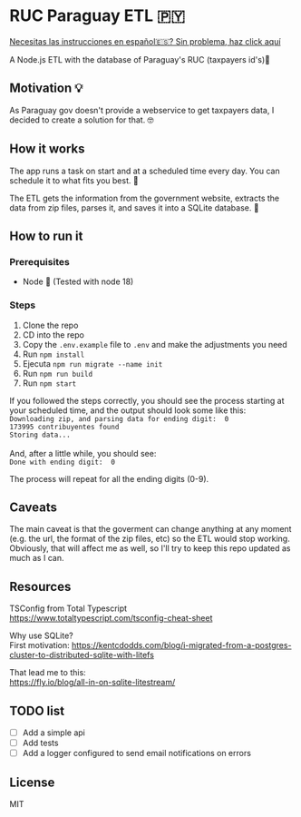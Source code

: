 # RUC Paraguay ETL 🇵🇾
[Necesitas las instrucciones en español🇪🇸? Sin problema, haz click aquí](README.es.md)

A Node.js ETL with the database of Paraguay's RUC (taxpayers id's)🏢

## Motivation 💡
As Paraguay gov doesn't provide a webservice to get taxpayers data, I decided to create a solution for that. 🤓

## How it works
The app runs a task on start and at a scheduled time every day. You can schedule it to what fits you best. 🔄

The ETL gets the information from the government website, extracts the data from zip files, parses it, and saves it into a SQLite database. 💾

## How to run it
### Prerequisites
- Node 🚀 (Tested with node 18)

### Steps
1. Clone the repo
2. CD into the repo
3. Copy the `.env.example` file to `.env` and make the adjustments you need
4. Run `npm install`
5. Ejecuta `npm run migrate --name init`
6. Run `npm run build`
7. Run `npm start`

If you followed the steps correctly, you should see the process starting at your scheduled time, and the output should look some like this:
<br>
`Downloading zip, and parsing data for ending digit:  0`<br>
`173995 contribuyentes found`<br>
`Storing data...`<br><br>
And, after a little while, you should see:<br>
`Done with ending digit:  0`


The process will repeat for all the ending digits (0-9).

## Caveats
The main caveat is that the goverment can change anything at any moment (e.g. the url, the format of the zip files, etc) so the ETL would stop working. Obviously, that will affect me as well, so I'll try to keep this repo updated as much as I can.

## Resources
TSConfig from Total Typescript<br>
https://www.totaltypescript.com/tsconfig-cheat-sheet

Why use SQLite?<br>
First motivation:
https://kentcdodds.com/blog/i-migrated-from-a-postgres-cluster-to-distributed-sqlite-with-litefs

That lead me to this:<br>
https://fly.io/blog/all-in-on-sqlite-litestream/

## TODO list
- [ ] Add a simple api
- [ ] Add tests
- [ ] Add a logger configured to send email notifications on errors

## License
MIT

